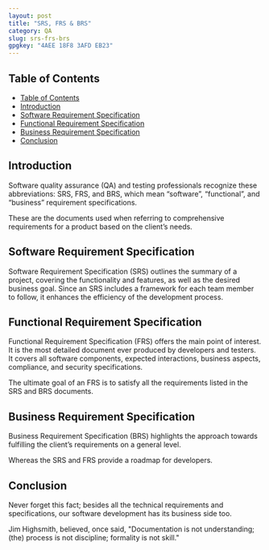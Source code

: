 ```yaml
---
layout: post
title: "SRS, FRS & BRS"
category: QA
slug: srs-frs-brs
gpgkey: "4AEE 18F8 3AFD EB23"
---
```


## Table of Contents

- [Table of Contents](#table-of-contents)
- [Introduction](#introduction)
- [Software Requirement Specification](#software-requirement-specification)
- [Functional Requirement Specification](#functional-requirement-specification)
- [Business Requirement Specification](#business-requirement-specification)
- [Conclusion](#conclusion)

## Introduction

Software quality assurance (QA) and testing professionals recognize these abbreviations: SRS, FRS, and BRS, which mean “software”, “functional”, and “business” requirement specifications.

These are the documents used when referring to comprehensive requirements for a product based on the client’s needs.

## Software Requirement Specification

Software Requirement Specification (SRS) outlines the summary of a project, covering the functionality and features, as well as the desired business goal. Since an SRS includes a framework for each team member to follow, it enhances the efficiency of the development process.

## Functional Requirement Specification

Functional Requirement Specification (FRS) offers the main point of interest. It is the most detailed document ever produced by developers and testers. It covers all software components, expected interactions, business aspects, compliance, and security specifications.

The ultimate goal of an FRS is to satisfy all the requirements listed in the SRS and BRS documents.

## Business Requirement Specification

Business Requirement Specification (BRS) highlights the approach towards fulfilling the client’s requirements on a general level.

Whereas the SRS and FRS provide a roadmap for developers.

## Conclusion

Never forget this fact; besides all the technical requirements and specifications, our software development has its business side too.

Jim Highsmith, believed, once said, "Documentation is not understanding; (the) process is not discipline; formality is not skill."
